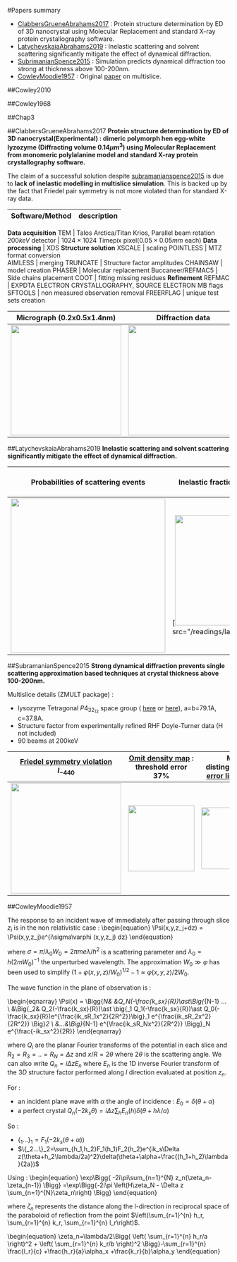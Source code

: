 #Papers summary

- [ClabbersGrueneAbrahams2017](clabbersgrueneabrahams2017) : Protein structure determination by ED of 3D nanocrystal using Molecular Replacement and standard X-ray protein crystallography software.
- [LatychevskaiaAbrahams2019](#latychevskaiaabrahams2019) : Inelastic scattering and solvent scattering significantly mitigate the effect of dynamical diffraction.
- [SubrimanianSpence2015](#subramanianspence2015) : Simulation predicts dynamical diffraction too strong at thickness above 100-200nm.
- [CowleyMoodie1957](/readings/CowleyMoodie1957) : Original [paper](/articles/CowleyMoodie1957.pdf) on multislice.

##Cowley2010

##Cowley1968

##Chap3

##ClabbersGrueneAbrahams2017
**Protein structure determination by ED of 3D nanocrystal(Experimental) : dimeric polymorph hen egg-white lyzozyme (Diffracting volume $0.14\mu m^3$) using Molecular Replacement from monomeric polylalanine model and standard X-ray protein crystallography software.**

The claim of a successful solution despite [subramanianspence2015](#subramanianspence2015) is due to **lack of inelastic modelling in multislice simulation**. This is backed up by the fact that Friedel pair symmetry is not more violated than for standard X-ray data.

Software/Method  | description
-----     | ------
**Data acquisition**
TEM      | Talos Arctica/Titan Krios, Parallel beam rotation $200keV$
detector | $1024\times 1024$ Timepix pixel($0.05\times0.05 mm$ each)
**Data processing** | XDS
**Structure solution**
XSCALE    | scaling
POINTLESS | MTZ format conversion  
AIMLESS   | merging
TRUNCATE  | Structure factor amplitudes
CHAINSAW  | model creation
PHASER    | Molecular replacement
Buccaneer/REFMAC5 | Side chains placement
COOT      | fitting missing residues
**Refinement**
REFMAC    | EXPDTA ELECTRON CRYSTALLOGRAPHY, SOURCE ELECTRON MB flags
SFTOOLS   | non measured observation removal
FREERFLAG | unique test sets creation


Micrograph (0.2x0.5x1.4nm)| Diffraction data | Fo vs Fc
------|-----|-------
[<img src="/readings/clabbersGrueneAbrahams2017/lyzozyme_micrograph.png" width="250"/>](/readings/clabbersGrueneAbrahams2017/diffraction.png) |   [<img src="/readings/clabbersGrueneAbrahams2017/diffraction_data.png" width="250"/>](/readings/clabbersGrueneAbrahams2017/diffraction_data.png) | [<img src="/readings/clabbersGrueneAbrahams2017/FoFc.png" width="250"/>](/readings/clabbersGrueneAbrahams2017/FoFc.png)   


##LatychevskaiaAbrahams2019
**Inelastic scattering and solvent scattering significantly mitigate the effect of dynamical diffraction.**

Probabilities of scattering events | Inelastic fraction of dynamical scattering | Friedel symmetry violation solvent scattering
-------------------|---------------------|-------------------------
[<img src="/readings/latychevskaia2019/dyna_lengths.png" width="350"/>](/readings/latychevskaia2019/dyna_lengths.png) | [<img src="/readings/latychevskaia2019/pdyn_ptot.png" width="250"/>](<img src="/readings/latychevskaia2019/pdyn_ptot) | [<img src="/readings/latychevskaia2019/Rfriedel.png" width="200"/>](/readings/latychevskaia2019/Rfriedel.png)

##SubramanianSpence2015
**Strong dynamical diffraction prevents single scattering approximation based techniques at crystal thickness above 100-200nm.**

Multislice details (ZMULT package) :

- lysozyme Tetragonal $P4_32_12$ space group (
  [here](http://img.chem.ucl.ac.uk/sgp/large/096az1.htm) or
  [here](https://it.iucr.org/Ac/ch2o3v0001/sgtable2o3o096/)),
  a=b=79.1A, c=37.8A.
- Structure factor from experimentally refined RHF Doyle-Turner data (H not included)
- 90 beams at 200keV

[Friedel symmetry violation](/readings/subramanian2015/intensity.png) $I_{-440}$ | [Omit density map](/readings/subramanian2015/density.png) : threshold error 37%  | MR distinguishable [error limit](/readings/subramanian2015/max_error.png) 34%  | [Thickness limit](/readings/subramanian2015/thickness_limit.png) $T_{R_f=0.3}\approx 100nm$
----------|----------|---------- |----------
<img src="/readings/subramanian2015/intensity.png" width="250" /> | <img src="/readings/subramanian2015/density.png" width="150" /> | <img src="/readings/subramanian2015/max_error.png" width="140" /> | <img src="/readings/subramanian2015/thickness_limit.png" width="200" />

##CowleyMoodie1957


The response to an incident wave of immediately after passing through
slice $z_i$ is in the non relativistic case :
\begin{equation}
    \Psi(x,y,z_j+dz) = \Psi(x,y,z_j)e^{i\sigma\varphi (x,y,z_j) dz}
\end{equation}

where $\sigma=\pi/\lambda_0W_0=2\pi me\lambda/h^2$ is a scattering parameter and
$\lambda_0=h(2mW_0)^{-1}$ the unperturbed wavelength.
The approximation $W_0\gg \varphi$ has been used to simplify
$(1+\varphi(x,y,z)/W_0)^{1/2}-1\approx \varphi(x,y,z)/2W_0$.

The wave function in the plane of observation is :

\begin{eqnarray}
  \Psi(x) =
    \Bigg\{_N& &Q_N(-\frac{k_sx}{R})\ast\Big\{_{N-1} ... \\
       &\Big\{_2& Q_2(-\frac{k_sx}{R})\ast
          \big\{_1 Q_1(-\frac{k_sx}{R})\ast Q_0(-\frac{k_sx}{R})e^{\frac{ik_sR_1x^2}{2R^2}}\big\}_1
       e^{\frac{ik_sR_2x^2}{2R^2}} \Big\}_2 \\
    &...&\Big\}_{N-1} e^{\frac{ik_sR_Nx^2}{2R^2}} \Bigg\}_N e^{\frac{-ik_sx^2}{2R}}
\end{eqnarray}

where $Q_i$ are the planar Fourier transforms of the potential in each slice and
$R_2=R_3=..=R_N=\Delta z$ and $x/R=2\theta$ where $2\theta$ is the scattering angle.
We can also write $Q_n=i\Delta zE_n$ where $E_n$ is the 1D inverse Fourier transform
of the $3D$ structure factor performed along $l$ direction evaluated at position $z_n$.

For :

- an incident plane wave with $\alpha$ the angle of incidence :
    $E_0=\delta(\theta+\alpha)$
- a perfect crystal
    $Q_n(-2k_s\theta)=i\Delta z\sum_h E_n(h)\delta(\theta+h\lambda/a)$

So :

- $\{_1...\}_1=F_1(-2k_s(\theta+\alpha))$
- $\{_2...\}_2=\sum_{h_1,h_2}F_1(h_1)F_2(h_2)e^{ik_s\Delta z(\theta+h_2\lambda/2a)^2}\delta(\theta+\alpha+\frac{(h_1+h_2)\lambda}{2a})$

Using :
\begin{equation}
    \exp\Bigg\{
        -2i\pi\sum_{n=1}^{N} z_n(\zeta_n-\zeta_{n-1})
     \Bigg\}
     =\exp\Bigg\{-2i\pi
            \left(H\zeta_N - \Delta z \sum_{n=1}^{N}\zeta_n\right)
      \Bigg\}
\end{equation}

where $\zeta_n$ represents the distance along the l-direction in reciprocal space
of the paraboloid of reflection from the point
$\left(\sum_{r=1}^{n} h_r, \sum_{r=1}^{n} k_r, \sum_{r=1}^{n} l_r\right)$.

\begin{equation}
\zeta_n=\lambda/2\Bigg\{
    \left( \sum_{r=1}^{n} h_r/a \right)^2 +
    \left( \sum_{r=1}^{n} k_r/b \right)^2
    \Bigg\}-\sum_{r=1}^{n} \frac{l_r}{c} +\frac{h_r}{a}\alpha_x +\frac{k_r}{b}\alpha_y
\end{equation}
